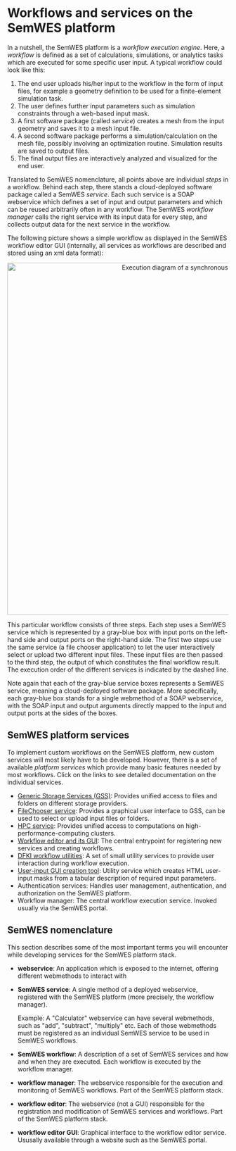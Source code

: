 # Workflows and services on the SemWES platform
In a nutshell, the SemWES platform is a _workflow execution engine_. Here,
a _workflow_ is defined as a set of calculations, simulations, or analytics
tasks which are executed for some specific user input. A typical workflow could
look like this:
1. The end user uploads his/her input to the workflow in the form of input
   files, for example a geometry definition to be used for a finite-element
   simulation task.
2. The user defines further input parameters such as simulation constraints
   through a web-based input mask.
3. A first software package (called _service_) creates a mesh from the input
   geometry and saves it to a mesh input file.
4. A second software package performs a simulation/calculation on the mesh file,
   possibly involving an optimization routine. Simulation results are saved to
   output files.
5. The final output files are interactively analyzed and visualized for the end
   user.

Translated to SemWES nomenclature, all points above are individual _steps_ in
a workflow. Behind each step, there stands a cloud-deployed software package
called a SemWES _service_. Each such service is a SOAP webservice which
defines a set of input and output parameters and which can be reused arbitrarily
often in any workflow. The SemWES _workflow manager_ calls the right service
with its input data for every step, and collects output data for the next
service in the workflow.

The following picture shows a simple workflow as displayed in the SemWES
workflow editor GUI (internally, all services as workflows are described and
stored using an xml data format):
<p align="center">
  <img src="workflows_and_services_img/workflow_example_annotated.png"
   alt="Execution diagram of a synchronous service" width="800px"/>
</p>

This particular workflow consists of three steps. Each step uses a SemWES
service which is represented by a gray-blue box with input ports on the
left-hand side and output ports on the right-hand side. The first two steps use
the same service (a file chooser application) to let the user interactively
select or upload two different input files. These input files are then passed to
the third step, the output of which constitutes the final workflow result. The
execution order of the different services is indicated by the dashed line.

Note again that each of the gray-blue service boxes represents a SemWES
service, meaning a cloud-deployed software package. More specifically, each
gray-blue box stands for a single webmethod of a SOAP webservice, with the
SOAP input and output arguments directly mapped to the input and output ports
at the sides of the boxes.

## SemWES platform services
To implement custom workflows on the SemWES platform, new custom services
will most likely have to be developed. However, there is a set of available
_platform services_ which provide many basic features needed by most workflows.
Click on the links to see detailed documentation on the individual services.

* [Generic Storage Services (GSS)](storage.md): Provides unified access to files
  and folders on different storage providers. 
* [FileChooser service](../workflow_creation/utilities_filechooser.md): Provides
  a graphical user interface to GSS, can be used to select or upload input files
  or folders.
* [HPC service](../README.md#using-hpc-resources): Provides unified access to
  computations on high-performance-computing clusters.
* [Workflow editor and its GUI](../README.md#basic-workflow-editing): The
  central entrypoint for registering new services and creating workflows.
* [DFKI workflow utilities](../workflow_creation/utilities_dfki.md): A set of
  small utility services to provide user interaction during workflow execution.
* [User-input GUI creation tool](../workflow_creation/utilities_auto_gui.md):
  Utility service which creates HTML user-input masks from a tabular description
  of required input parameters.
* Authentication services: Handles user management, authentication, and
  authorization on the SemWES platform.
* Workflow manager: The central workflow execution service. Invoked usually via
  the SemWES portal.

## SemWES nomenclature
This section describes some of the most important terms you will encounter while
developing services for the SemWES platform stack.

* **webservice**: An application which is exposed to the internet, offering
  different webmethods to interact with

* **SemWES service**: A single method of a deployed webservice, registered
  with the SemWES platform (more precisely, the workflow manager).

  Example: A "Calculator" webservice can have several webmethods, such as
  "add", "subtract", "multiply" etc. Each of those webmethods must be 
  registered as an individual SemWES service to be used in SemWES
  workflows.

* **SemWES workflow**: A description of a set of SemWES services and how
  and when they are executed. Each workflow is executed by the workflow manager.

* **workflow manager**: The webservice responsible for the execution and
  monitoring of SemWES workflows. Part of the SemWES platform
  stack.

* **workflow editor**: The webservice (not a GUI) responsible for the
  registration and modification of SemWES services and workflows. Part of
  the SemWES platform stack.

* **workflow editor GUI**: Graphical interface to the workflow editor service.
  Ususally available through a website such as the SemWES portal.
